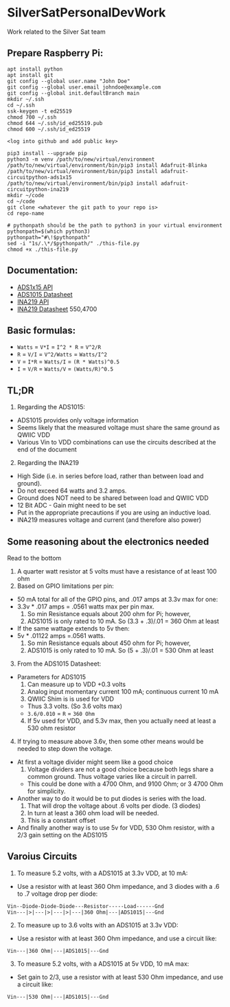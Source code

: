 # SilverSatPersonalDevWork

Work related to the Silver Sat team

###

## Prepare Raspberry Pi:

```
apt install python
apt install git
git config --global user.name "John Doe"
git config --global user.email johndoe@example.com
git config --global init.defaultBranch main
mkdir ~/.ssh
cd ~/.ssh
ssk-keygen -t ed25519
chmod 700 ~/.ssh
chmod 644 ~/.ssh/id_ed25519.pub
chmod 600 ~/.ssh/id_ed25519

<log into github and add public key>

pip3 install --upgrade pip
python3 -m venv /path/to/new/virtual/environment
/path/to/new/virtual/environment/bin/pip3 install Adafruit-Blinka
/path/to/new/virtual/environment/bin/pip3 install adafruit-circuitpython-ads1x15
/path/to/new/virtual/environment/bin/pip3 install adafruit-circuitpython-ina219
mkdir ~/code
cd ~/code
git clone <whatever the git path to your repo is>
cd repo-name

# pythonpath should be the path to python3 in your virtual environment
pythonpath=$(which python3)
pythonpath="#\!$pythonpath"
sed -i "1s/.\*/$pythonpath/" ./this-file.py
chmod +x ./this-file.py
```

## Documentation:

- [ADS1x15 API](https://docs.circuitpython.org/projects/ads1x15/en/stable/)
- [ADS1015 Datasheet](https://cdn-shop.adafruit.com/datasheets/ads1015.pdf)
- [INA219 API](https://docs.circuitpython.org/projects/ina219/en/stable/)
- [INA219 Datasheet](https://cdn-learn.adafruit.com/downloads/pdf/adafruit-ina219-current-sensor-breakout.pdf)
  550,4700

## Basic formulas:

- `Watts` = `V*I` = `I^2 * R` = `V^2/R`
- `R` = `V/I` = `V^2/Watts` = `Watts/I^2`
- `V` = `I*R` = `Watts/I` = `(R * Watts)^0.5`
- `I` = `V/R` = `Watts/V` = `(Watts/R)^0.5`

## TL;DR

1. Regarding the ADS1015:

- ADS1015 provides only voltage information
- Seems likely that the measured voltage must share the same ground as QWIIC VDD
- Various Vin to VDD combinations can use the circuits described at the end of the document

2. Regarding the INA219

- High Side (i.e. in series before load, rather than between load and ground).
- Do not exceed 64 watts and 3.2 amps.
- Ground does NOT need to be shared between load and QWIIC VDD
- 12 Bit ADC - Gain might need to be set
- Put in the appropriate precautions if you are using an inductive load.
- INA219 measures voltage and current (and therefore also power)

## Some reasoning about the electronics needed

Read to the bottom

1. A quarter watt resistor at 5 volts must have a resistance of at least 100 ohm
2. Based on GPIO limitations per pin:

- 50 mA total for all of the GPIO pins, and .017 amps at 3.3v max for one:
- 3.3v \* .017 amps = .0561 watts max per pin max.
  1. So min Resistance equals about 200 ohm for Pi; however,
  2. ADS1015 is only rated to 10 mA. So (3.3 + .3)/.01 = 360 Ohm at least
- If the same wattage extends to 5v then:
- 5v \* .01122 amps =.0561 watts.
  1. So min Resistance equals about 450 ohm for Pi; however,
  2. ADS1015 is only rated to 10 mA. So (5 + .3)/.01 = 530 Ohm at least

3. From the ADS1015 Datasheet:

- Parameters for ADS1015
  1. Can measure up to VDD +0.3 volts
  2. Analog input momentary current 100 mA; continuous current 10 mA
  3. QWIIC Shim is is used for VDD
  - Thus 3.3 volts. (So 3.6 volts max)
  - `3.6/0.010` = `R` = `360 Ohm`
  4. If 5v used for VDD, and 5.3v max, then you actually need at least a 530 ohm resistor

4. If trying to measure above 3.6v, then some other means would be needed to step down the voltage.

- At first a voltage divider might seem like a good choice
  1. Voltage dividers are not a good choice because both legs share a common ground. Thus voltage varies like a circuit in parrell.
  - This could be done with a 4700 Ohm, and 9100 Ohm; or 3 4700 Ohm for simplicity.
- Another way to do it would be to put diodes is series with the load.
  1. That will drop the voltage about .6 volts per diode. (3 diodes)
  2. In turn at least a 360 ohm load will be needed.
  3. This is a constant offset
- And finally another way is to use 5v for VDD, 530 Ohm resistor, with a 2/3 gain setting on the ADS1015

## Varoius Circuits

1. To measure 5.2 volts, with a ADS1015 at 3.3v VDD, at 10 mA:

- Use a resistor with at least 360 Ohm impedance, and 3 diodes with a .6 to .7 voltage drop per diode:

```
Vin--Diode-Diode-Diode---Resistor-----Load------Gnd
Vin---|>|---|>|---|>|---|360 Ohm|---|ADS1015|---Gnd
```

2. To measure up to 3.6 volts with an ADS1015 at 3.3v VDD:

- Use a resistor with at least 360 Ohm impedance, and use a circuit like:

```
Vin---|360 Ohm|---|ADS1015|---Gnd
```

3. To measure 5.2 volts, with a ADS1015 at 5v VDD, 10 mA max:

- Set gain to 2/3, use a resistor with at least 530 Ohm impedance, and use a circuit like:

```
Vin---|530 Ohm|---|ADS1015|---Gnd
```
